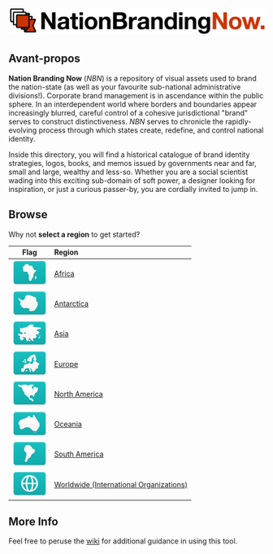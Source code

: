 # ![Nation Branding Now](images/nbn_logo.png?raw=true)

## Avant-propos

**Nation Branding Now** (*NBN*) is a repository of visual assets used to brand the nation-state (as well as your favourite sub-national administrative divisions!). Corporate brand management is in ascendance within the public sphere. In an interdependent world where borders and boundaries appear increasingly blurred, careful control of a cohesive jurisdictional "brand" serves to construct distinctiveness. *NBN* serves to chronicle the rapidly-evolving process through which states create, redefine, and control national identity.

Inside this directory, you will find a historical catalogue of brand identity strategies, logos, books, and memos issued by governments near and far, small and large, wealthy and less-so. Whether you are a social scientist wading into this exciting sub-domain of soft power, a designer looking for inspiration, or just a curious passer-by, you are cordially invited to jump in.

## Browse

Why not **select a region** to get started?

| Flag                                     | Region                                                  |
| :--------------------------------------: | :------------------------------------------------------ |
| ![AF](images/FlagKit/AF@3x.png?raw=true) | [Africa](AF/README.md)                                  |
| ![AN](images/FlagKit/AN@3x.png?raw=true) | [Antarctica](AN/README.md)                              |
| ![AS](images/FlagKit/AS@3x.png?raw=true) | [Asia](AS/README.md)                                    |
| ![EU](images/FlagKit/EU@3x.png?raw=true) | [Europe](EU/README.md)                                  |
| ![NA](images/FlagKit/NA@3x.png?raw=true) | [North America](NA/README.md)                           |
| ![OC](images/FlagKit/OC@3x.png?raw=true) | [Oceania](OC/README.md)                                 |
| ![SA](images/FlagKit/SA@3x.png?raw=true) | [South America](SA/README.md)                           |
| ![WW](images/FlagKit/WW@3x.png?raw=true) | [Worldwide (International Organizations)](WW/README.md) |

## More Info

Feel free to peruse the [wiki](https://github.com/apapenheim/nation-branding-now/wiki) for additional guidance in using this tool.